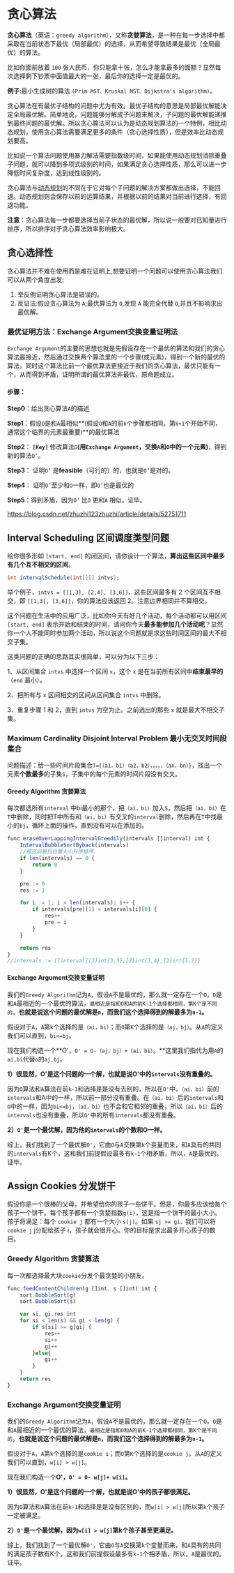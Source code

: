# 贪心算法

**贪心算法**（英语：`greedy algorithm`），又称**贪婪算法**，是一种在每一步选择中都采取在当前状态下最优（局部最优）的选择，从而希望导致结果是最优（全局最优）的算法。

比如你面前放着 `100` 张人民币，你只能拿十张，怎么才能拿最多的面额？显然每次选择剩下钞票中面值最大的一张，最后你的选择一定是最优的。

**例子**:最小生成树的算法 `(Prim MST、Kruskal MST、Dijkstra's algorithm)`。

贪心算法在有最优子结构的问题中尤为有效。最优子结构的意思是局部最优解能决定全局最优解。简单地说，问题能够分解成子问题来解决，子问题的最优解能递推到最终问题的最优解。所以贪心算法可以认为是动态规划算法的一个特例，相比动态规划，使用贪心算法需要满足更多的条件（贪心选择性质），但是效率比动态规划要高。

比如说一个算法问题使用暴力解法需要指数级时间，如果能使用动态规划消除重叠子问题，就可以降到多项式级别的时间，如果满足贪心选择性质，那么可以进一步降低时间复杂度，达到线性级别的。

贪心算法与[动态规划](https://zh.wikipedia.org/wiki/动态规划)的不同在于它对每个子问题的解决方案都做出选择，不能回退。动态规划则会保存以前的运算结果，并根据以前的结果对当前进行选择，有回退功能。

**注意**：贪心算法每一步都要选择当前子状态的最优解，所以说一般要对已知量进行排序，所以排序对于贪心算法效率影响极大。

## 贪心选择性

贪心算法并不难在使用而是难在证明上,想要证明一个问题可以使用贪心算法我们可以从两个角度出发:

1. 举反例证明贪心算法是错误的。
2. 反证法:假设贪心算法为 `A`;最优算法为 `O`,发现 `A` 能完全代替 `O`,并且不影响求出最优解。

### 最优证明方法：Exchange Argument交换变量证明法

`Exchange Argument`的主要的思想也就是先假设存在一个最优的算法和我们的贪心算法最接近，然后通过交换两个算法里的一个步骤(或元素)，得到一个新的最优的算法，同时这个算法比前一个最优算法更接近于我们的贪心算法，最优只能有一个，从而得到矛盾，证明所谓的最优算法非最优，原命题成立。

#### 步骤：

**Step0**：给出贪心算法`A`的描述

**Step1**：假设`O`是和`A`最相似**(假设`O`和`A`的前`k`个步骤都相同，第`k+1`个开始不同，通常这个临界的元素最重要)**的最优算法

**Step2**： **`[Key]`** 修改算法`O`**(用`Exchange Argument`，交换`A`和`O`中的一个元素)**，得到新的算法`O’`。

**Step3**： 证明`O’` 是**feasible**（可行的）的，也就是`O’`是对的。

**Step4**： 证明`O’`至少和`O`一样，即`O’`也是最优的

**Step5**：得到矛盾，因为`O’` 比`O` 更和`A` 相似，证毕。

https://blog.csdn.net/zhuzhi123zhuzhi/article/details/52751711

## Interval Scheduling 区间调度类型问题

给你很多形如 `[start, end]` 的闭区间，请你设计一个算法，**算出这些区间中最多有几个互不相交的区间**。

```java
int intervalSchedule(int[][] intvs);
```

举个例子，`intvs = [[1,3], [2,4], [3,6]]`，这些区间最多有 2 个区间互不相交，即 `[[1,3], [3,6]]`，你的算法应该返回 2。注意边界相同并不算相交。

这个问题在生活中的应用广泛，比如你今天有好几个活动，每个活动都可以用区间 `[start, end]` 表示开始和结束的时间，请问你今天**最多能参加几个活动呢**？显然你一个人不能同时参加两个活动，所以说这个问题就是求这些时间区间的最大不相交子集。

这类问题的正确的思路其实很简单，可以分为以下三步：

1、从区间集合 `intvs` 中选择一个区间 `x`，这个 `x` 是在当前所有区间中**结束最早的**（`end` 最小）。

2、把所有与 `x` 区间相交的区间从区间集合 `intvs` 中删除。

3、重复步骤 1 和 2，直到 `intvs` 为空为止。之前选出的那些 `x` 就是最大不相交子集。

### Maximum Cardinality Disjoint Interval Problem 最小无交叉时间段集合

问题描述：给一些时间片段集合`T={（a1，b1）（a2，b2），。。。，（an，bn）}`，找出一个元素**个数最多**的子集`S`，子集中的每个元素的时间片段没有交叉。

#### Greedy Algorithm 贪婪算法

每次都选所有`interval` 中bi最小的那个，把`（ai，bi）`加入`S`，然后把`（ai，bi）`在`T`中删除，同时把T中所有和`（ai，bi）`有交叉的`interval`删除，然后再在`T`中找最小的`bj`，循环上面的操作，直到没有可以在添加的。

```ts
func eraseOverLappingIntervalGreedily(intervals []interval) int {
	IntervalBubbleSortByback(intervals)
	//按区间最后位置大小升序排序。
	if len(intervals) == 0 {
		return 0
	}

	pre := 0
	res := 1

	for i := 1; i < len(intervals); i++ {
		if intervals[pre][1] < intervals[i][0] {
			res++
			pre = i
		}
	}

	return res
}
//intervals := []interval{[2]int{3,5},[2]int{3,4},[2]int{1,2}}
```

#### Exchange Argument交换变量证明

我们的`Greedy Algorithm`记为`A`，假设`A`不是最优的，那么就一定存在一个`O`，`O`是和`A`最相近的一个最优的算法，`最相近是指和O和A的前K-1个选择都相同，第K个是不同的`。**也就是说这个问题的最优解是`n`，而我们这个选择得到的解最多为`n-1`。**

假设对于`A`，`A`第`k`个选择的是`（ai，bi）`；而`O`第`K`个选择的是`（aj，bj）`。从`A`的定义我们可以直到，`bi<=bj`。

现在我们构造一个**O'，`O' = O-（aj，bj）+（ai，bi）`。**这里我们指代为用`A`的`ai,bi`代替`o`的`aj,bj`。

**1）很显然，O'是这个问题的一个解，也就是说O'中的`intervals`没有重叠的。**

因为`O`算法和`A`算法在前`k-1`和选择是是没有去别的，所以在`O'`中，`（ai，bi）`前的`intervals`和A中的一样，所以前一部分没有重叠。在`（ai，bi）`后的`intervals`和`O`中的一样，因为`bi<=bj`，`（ai，bi）`也不会和它相邻的重叠，所以`（ai，bi）`后的`intervals`也没有重叠，所以`O'`中的所有`intervals`都没有重叠。

**2）`O'`是一个最优解，因为他的`intervals`的个数和O一样。**

综上，我们找到了一个最优解`O'`，它由`O`与`A`交换第`k`个变量而来，和`A`具有的共同的`intervals`有K个，这和我们前提假设最多有`k-1`个相矛盾，所以，`A`是最优的。证毕。

## Assign Cookies 分发饼干

假设你是一个很棒的父母，并希望给你的孩子一些饼干。但是，你最多应该给每个孩子一个饼干。每个孩子都有一个贪婪指数`g(i)`，这是指一个饼干的最小大小。孩子将满足：每个 `cookie j` 都有一个大小 `s(j)`。如果 `sj >= gi，`我们可以将 `cookie j` j分配给孩子 i，孩子就会很开心。你的目标是求出最多开心孩子的数目。

### Greedy Algorithm 贪婪算法

每一次都选择最大块`cookie`分发个最贪婪的小朋友。

```ts
func feedContentChildren(g []int, s []int) int {
	sort.BubbleSort(g)
	sort.BubbleSort(s)

	var si, gi,res int
	for si < len(s) && gi < len(g) {
		if s[si] >= g[gi] {
			res++
			si++
			gi++
		}else{
			gi++
		}
	}
	return res
}
```

### Exchange Argument交换变量证明

我们的`Greedy Algorithm`记为`A`，假设`A`不是最优的，那么就一定存在一个`O`，`O`是和`A`最相近的一个最优的算法，`最相近是指和O和A的前K-1个选择都相同，第K个是不同的`。**也就是说这个问题的最优解是`n`，而我们这个选择得到的解最多为`n-1`。**

假设对于`A`，`A`第`k`个选择的是`cookie i`；而`O`第`K`个选择的是`cookie j`。从`A`的定义我们可以直到，`w[i] > w[j]`。

现在我们构造一个**O'，`O' = O- w[j]+ w[i]`。**

**1）很显然，O'是这个问题的一个解，也就是说O'中的孩子都很满足。**

因为`O`算法和`A`算法在前`k-1`和选择是是没有区别的，而`w[i] > w[j]`所以第`k`个孩子一定被满足。

**2）`O'`是一个最优解，因为`w[i] > w[j]`第k个孩子甚至更满足。**

综上，我们找到了一个最优解`O'`，它由`O`与`A`交换第`k`个变量而来，和`A`具有的共同的满足孩子数有K个，这和我们前提假设最多有`k-1`个相矛盾，所以，`A`是最优的。证毕。



